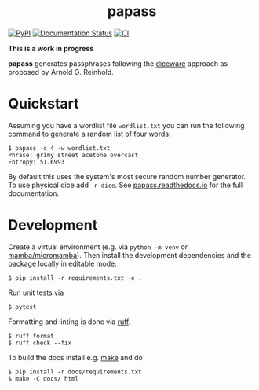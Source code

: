 <h1 align="center">
  papass
</h1>

[![PyPI](https://img.shields.io/pypi/v/papass.svg)](https://pypi.org/project/papass/)
[![Documentation Status](https://readthedocs.org/projects/papass/badge/?version=latest)](https://papass.readthedocs.io/en/latest)
[![CI](https://github.com/rainij/papass/actions/workflows/ci.yml/badge.svg)](https://github.com/rainij/papass/actions/workflows/ci.yml)

**This is a work in progress**

**papass** generates passphrases following the
[diceware](https://theworld.com/~reinhold/diceware.html) approach as proposed by Arnold
G. Reinhold.

# Quickstart

Assuming you have a wordlist file `wordlist.txt` you can run the following command to
generate a random list of four words:

```shell
$ papass -c 4 -w wordlist.txt
Phrase: grimy street acetone overcast
Entropy: 51.6993
```

By default this uses the system's most secure random number generator. To use physical
dice add `-r dice`. See [papass.readthedocs.io](https://papass.readthedocs.io) for the
full documentation.

# Development
Create a virtual environment (e.g. via `python -m venv` or
[mamba/micromamba](https://mamba.readthedocs.io)). Then install the development
dependencies and the package locally in editable mode:

```shell
$ pip install -r requirements.txt -e .
```

Run unit tests via

```shell
$ pytest
```

Formatting and linting is done via [ruff](https://github.com/astral-sh/ruff).

```shell
$ ruff format
$ ruff check --fix
```

To build the docs install e.g. [make](https://www.gnu.org/software/make/) and do

```shell
$ pip install -r docs/requirements.txt
$ make -C docs/ html
```
